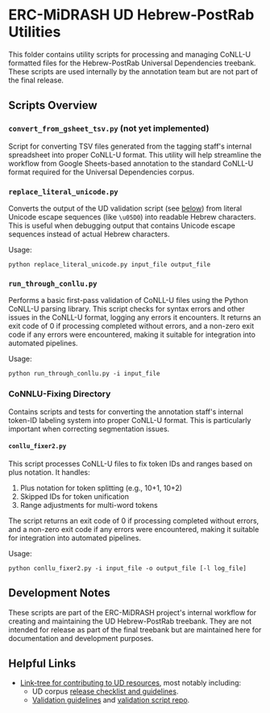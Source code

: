 # ERC-MiDRASH UD Hebrew-PostRab Utilities

This folder contains utility scripts for processing and managing CoNLL-U formatted files for the Hebrew-PostRab Universal Dependencies treebank. These scripts are used internally by the annotation team but are not part of the final release.

## Scripts Overview

### `convert_from_gsheet_tsv.py` (not yet implemented)
Script for converting TSV files generated from the tagging staff's internal spreadsheet into proper CoNLL-U format. This utility will help streamline the workflow from Google Sheets-based annotation to the standard CoNLL-U format required for the Universal Dependencies corpus.

### `replace_literal_unicode.py`
Converts the output of the UD validation script (see [below](#helpful-links)) from literal Unicode escape sequences (like `\u05D0`) into readable Hebrew characters. This is useful when debugging output that contains Unicode escape sequences instead of actual Hebrew characters.

Usage:
```
python replace_literal_unicode.py input_file output_file
```

### `run_through_conllu.py`
Performs a basic first-pass validation of CoNLL-U files using the Python CoNLL-U parsing library. This script checks for syntax errors and other issues in the CoNLL-U format, logging any errors it encounters. It returns an exit code of 0 if processing completed without errors, and a non-zero exit code if any errors were encountered, making it suitable for integration into automated pipelines.

Usage:
```
python run_through_conllu.py -i input_file
```

### CoNNLU-Fixing Directory

Contains scripts and tests for converting the annotation staff's internal token-ID labeling system into proper CoNLL-U format. This is particularly important when correcting segmentation issues.

#### `conllu_fixer2.py`
This script processes CoNLL-U files to fix token IDs and ranges based on plus notation. It handles:
1. Plus notation for token splitting (e.g., 10+1, 10+2)
2. Skipped IDs for token unification
3. Range adjustments for multi-word tokens

The script returns an exit code of 0 if processing completed without errors, and a non-zero exit code if any errors were encountered, making it suitable for integration into automated pipelines.

Usage:
```
python conllu_fixer2.py -i input_file -o output_file [-l log_file]
```

## Development Notes

These scripts are part of the ERC-MiDRASH project's internal workflow for creating and maintaining the UD Hebrew-PostRab treebank. They are not intended for release as part of the final treebank but are maintained here for documentation and development purposes.

## Helpful Links

 - [Link-tree for contributing to UD resources](https://universaldependencies.org/contributing/index.html), most notably including:
    - UD corpus [release checklist and guidelines](https://universaldependencies.org/contributing/repository_files.html).
    - [Validation guidelines](https://universaldependencies.org/contributing/validation.html) and [validation script repo](https://github.com/UniversalDependencies/tools).